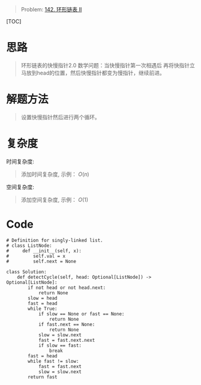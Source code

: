 
> Problem: [142. 环形链表 II](https://leetcode.cn/problems/linked-list-cycle-ii/description/)

[TOC]

# 思路

> 环形链表的快慢指针2.0 数学问题：当快慢指针第一次相遇后 再将快指针立马放到head的位置，然后快慢指针都变为慢指针，继续前进。

# 解题方法

> 设置快慢指针然后进行两个循环。

# 复杂度

时间复杂度:
> 添加时间复杂度, 示例： $O(n)$

空间复杂度:
> 添加空间复杂度, 示例： $O(1)$



# Code
```Python3 []
# Definition for singly-linked list.
# class ListNode:
#     def __init__(self, x):
#         self.val = x
#         self.next = None

class Solution:
    def detectCycle(self, head: Optional[ListNode]) -> Optional[ListNode]:
        if not head or not head.next:
            return None
        slow = head
        fast = head
        while True:
            if slow == None or fast == None:
                return None
            if fast.next == None:
                return None
            slow = slow.next
            fast = fast.next.next
            if slow == fast:
                break
        fast = head
        while fast != slow:
            fast = fast.next
            slow = slow.next
        return fast
```
  
